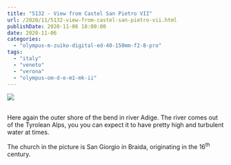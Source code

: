 ```yaml
---
title: "5132 - View from Castel San Pietro VII"
url: /2020/11/5132-view-from-castel-san-pietro-vii.html
publishDate: 2020-11-06 18:00:00
date: 2020-11-06
categories: 
  - "olympus-m-zuiko-digital-ed-40-150mm-f2-8-pro"
tags: 
  - "italy"
  - "veneto"
  - "verona"
  - "olympus-om-d-e-m1-mk-ii"
---
```

<div class="container">
<div class="center"><a target="_blank" href="https://d25zfm9zpd7gm5.cloudfront.net/1200x1200/2018/20180911_132737_lr.jpg"><img class="webfeedsFeaturedVisual" src="https://d25zfm9zpd7gm5.cloudfront.net/0600x0600/2018/20180911_132737_lr.jpg" /></a></div>
</div>
<br />

Here again the outer shore of the bend in river Adige. The river
comes out of the Tyrolean Alps, you you can expect it to have pretty
high and turbulent water at times.

The church in the picture is San Giorgio in Braida, originating in
the 16<sup>th</sup> century.